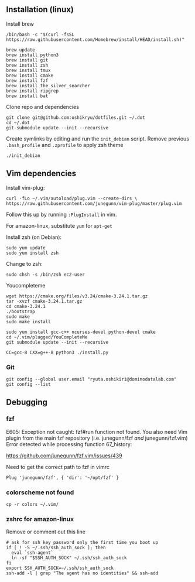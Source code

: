 ## Installation (linux)
Install brew
```
/bin/bash -c "$(curl -fsSL https://raw.githubusercontent.com/Homebrew/install/HEAD/install.sh)"
```

```
brew update
brew install python3
brew install git
brew install zsh
brew install tmux
brew install cmake
brew install fzf
brew install the_silver_searcher
brew install ripgrep
brew install bat
```

Clone repo and dependencies
```
git clone git@github.com:oshikryu/dotfiles.git ~/.dot
cd ~/.dot
git submodule update --init --recursive
```

Create symlinks by editing and run the `init_debian` script.
Remove previous `.bash_profile` and `.zprofile` to apply zsh theme
```
./init_debian
```

## Vim dependencies
Install vim-plug:

```
curl -fLo ~/.vim/autoload/plug.vim --create-dirs \
https://raw.githubusercontent.com/junegunn/vim-plug/master/plug.vim
```

Follow this up by running `:PlugInstall` in vim.


For amazon-linux, substitute `yum` for `apt-get`

Install zsh (on Debian):

```
sudo yum update
sudo yum install zsh
```

Change to zsh:

```
sudo chsh -s /bin/zsh ec2-user
```

Youcompleteme
```
wget https://cmake.org/files/v3.24/cmake-3.24.1.tar.gz
tar -xvzf cmake-3.24.1.tar.gz
cd cmake-3.24.1
./bootstrap
sudo make
sudo make install

sudo yum install gcc-c++ ncurses-devel python-devel cmake
cd ~/.vim/plugged/YouCompleteMe
git submodule update --init --recursive

CC=gcc-8 CXX=g++-8 python3 ./install.py
```

### Git
```
git config --global user.email "ryuta.oshikiri@dominodatalab.com"
git config --list
```

## Debugging
### fzf
E605: Exception not caught: fzf#run function not found. You also need Vim plugin from the main fzf repository (i.e. junegunn/fzf *and* junegunn/fzf.vim)
Error detected while processing function <SNR>67_history:

https://github.com/junegunn/fzf.vim/issues/439

Need to get the correct path to fzf in vimrc
```
Plug 'junegunn/fzf', { 'dir': '~/opt/fzf' }
```

### colorscheme not found
```
cp -r colors ~/.vim/
```

### zshrc for amazon-linux
Remove or comment out this line
```
# ask for ssh key password only the first time you boot up
if [ ! -S ~/.ssh/ssh_auth_sock ]; then
  eval `ssh-agent`
  ln -sf "$SSH_AUTH_SOCK" ~/.ssh/ssh_auth_sock
fi
export SSH_AUTH_SOCK=~/.ssh/ssh_auth_sock
ssh-add -l | grep "The agent has no identities" && ssh-add
```

